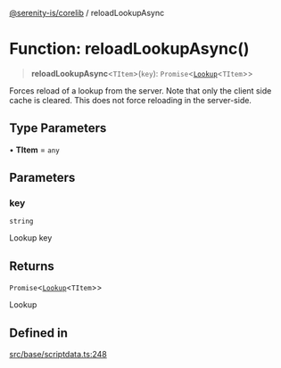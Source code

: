 [@serenity-is/corelib](../README.md) / reloadLookupAsync

# Function: reloadLookupAsync()

> **reloadLookupAsync**\<`TItem`\>(`key`): `Promise`\<[`Lookup`](../classes/Lookup.md)\<`TItem`\>\>

Forces reload of a lookup from the server. Note that only the
client side cache is cleared. This does not force reloading in the server-side.

## Type Parameters

• **TItem** = `any`

## Parameters

### key

`string`

Lookup key

## Returns

`Promise`\<[`Lookup`](../classes/Lookup.md)\<`TItem`\>\>

Lookup

## Defined in

[src/base/scriptdata.ts:248](https://github.com/serenity-is/serenity/blob/master/packages/corelib/src/base/scriptdata.ts#L248)
